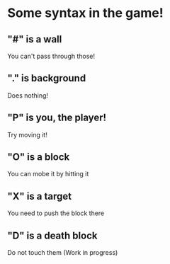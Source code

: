 # Some syntax in the game!

## "#" is a wall
  You can't pass through those!

## "." is background
  Does nothing!

## "P" is you, the player!
  Try moving it!

## "O" is a block
  You can mobe it by hitting it

## "X" is a target
  You need to push the block there

## "D" is a death block
  Do not touch them (Work in progress)